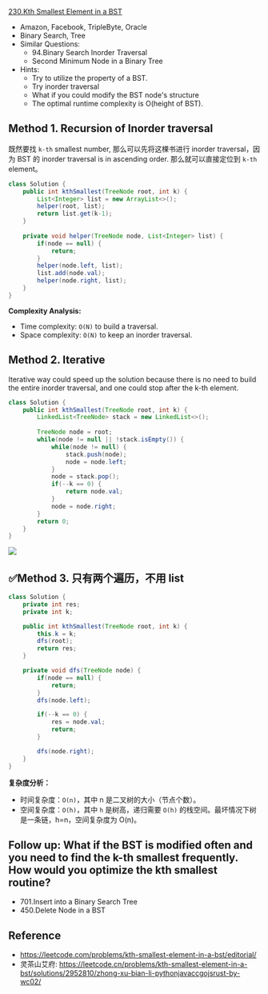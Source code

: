 [230.Kth Smallest Element in a BST](https://leetcode.com/problems/kth-smallest-element-in-a-bst/)

* Amazon, Facebook, TripleByte, Oracle
* Binary Search, Tree
* Similar Questions:
    * 94.Binary Search Inorder Traversal
    * Second Minimum Node in a Binary Tree
* Hints:
    * Try to utilize the property of a BST.
    * Try inorder traversal
    * What if you could modify the BST node's structure
    * The optimal runtime complexity is O(height of BST).


## Method 1. Recursion of Inorder traversal
既然要找 `k-th` smallest number, 那么可以先将这棵书进行 inorder traversal，因为 BST 的 inorder traversal is in ascending order.
那么就可以直接定位到 `k-th` element。

```java
class Solution {
    public int kthSmallest(TreeNode root, int k) {
        List<Integer> list = new ArrayList<>();
        helper(root, list);
        return list.get(k-1);
    }
    
    private void helper(TreeNode node, List<Integer> list) {
        if(node == null) {
            return;
        }
        helper(node.left, list);
        list.add(node.val);
        helper(node.right, list);
    }
}
```
**Complexity Analysis:**
* Time complexity: `O(N)` to build a traversal.
* Space complexity: `O(N)` to keep an inorder traversal. 


## Method 2. Iterative
Iterative way could speed up the solution because there is no need to build the entire inorder traversal, and one could stop after the k-th element.

```java 
class Solution {
    public int kthSmallest(TreeNode root, int k) {
        LinkedList<TreeNode> stack = new LinkedList<>();
        
        TreeNode node = root;
        while(node != null || !stack.isEmpty()) {
            while(node != null) {
                stack.push(node);
                node = node.left;
            }
            node = stack.pop();
            if(--k == 0) {
                return node.val;
            }
            node = node.right;
        }
        return 0;
    }
}
```
![](images/230_complexity_of_iteration.png)


## ✅Method 3. 只有两个遍历，不用 list
```java
class Solution {
    private int res;
    private int k;

    public int kthSmallest(TreeNode root, int k) {
        this.k = k;
        dfs(root);
        return res;
    }

    private void dfs(TreeNode node) {
        if(node == null) {
            return;
        }
        dfs(node.left);

        if(--k == 0) {
            res = node.val;
            return;
        } 

        dfs(node.right);
    }
}
```
**复杂度分析：**
* 时间复杂度：`O(n)`，其中 n 是二叉树的大小（节点个数）。
* 空间复杂度：`O(h)`，其中 `h` 是树高，递归需要 `O(h)` 的栈空间。最坏情况下树是一条链，h=n，空间复杂度为 O(n)。


## Follow up: What if the BST is modified often and you need to find the k-th smallest frequently. How would you optimize the kth smallest routine?
* 701.Insert into a Binary Search Tree
* 450.Delete Node in a BST


## Reference
* https://leetcode.com/problems/kth-smallest-element-in-a-bst/editorial/
* 灵茶山艾府: https://leetcode.cn/problems/kth-smallest-element-in-a-bst/solutions/2952810/zhong-xu-bian-li-pythonjavaccgojsrust-by-wc02/
